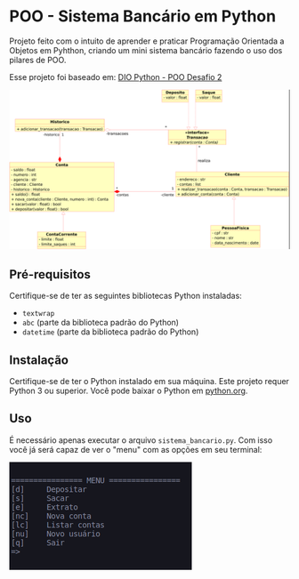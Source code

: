 # POO - Sistema Bancário em Python

Projeto feito com o intuito de aprender e praticar Programação Orientada a Objetos em Pyhthon, criando um mini sistema bancário fazendo o uso dos pilares de POO.
  
Esse projeto foi baseado em: [DIO Python - POO Desafio 2](https://github.com/digitalinnovationone/trilha-python-dio/blob/main/02%20-%20Programa%C3%A7%C3%A3o%20Orientada%20a%20Objetos/10%20-%20desafio/desafio_v2.py)

![uml-sistema-bancario](/imgs/uml-sistema-bancario.png)


## Pré-requisitos

Certifique-se de ter as seguintes bibliotecas Python instaladas:

- `textwrap`
- `abc` (parte da biblioteca padrão do Python)
- `datetime` (parte da biblioteca padrão do Python)

## Instalação

Certifique-se de ter o Python instalado em sua máquina. Este projeto requer Python 3 ou superior. Você pode baixar o Python em [python.org](https://www.python.org/downloads/).


## Uso

É necessário apenas executar o arquivo `sistema_bancario.py`.
Com isso você já será capaz de ver o "menu" com as opções em seu terminal:
  
![print-menu](/imgs/print-menu.png)

